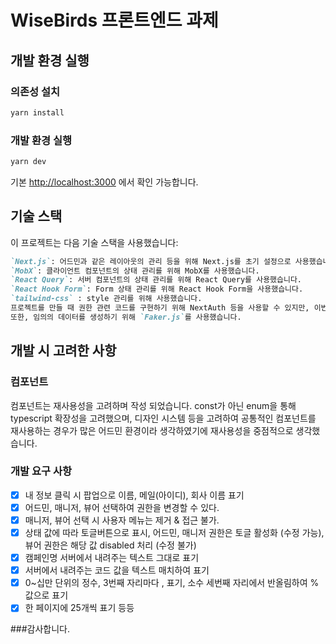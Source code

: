 # WiseBirds 프론트엔드 과제

## 개발 환경 실행

### 의존성 설치
```bash
yarn install
```
### 개발 환경 실행
```bash
yarn dev
```

기본 [http://localhost:3000](http://localhost:3000) 에서 확인 가능합니다.

## 기술 스택

이 프로젝트는 다음 기술 스택을 사용했습니다:
```markdown
`Next.js`: 어드민과 같은 레이아웃의 관리 등을 위해 Next.js를 초기 설정으로 사용했습니다.
`MobX`: 클라이언트 컴포넌트의 상태 관리를 위해 MobX를 사용했습니다.
`React Query`: 서버 컴포넌트의 상태 관리를 위해 React Query를 사용했습니다.
`React Hook Form`: Form 상태 관리를 위해 React Hook Form을 사용했습니다.
`tailwind-css` : style 관리를 위해 사용했습니다.
프로젝트를 만들 때 권한 관련 코드를 구현하기 위해 NextAuth 등을 사용할 수 있지만, 이번 과제에서는 생략했습니다.
또한, 임의의 데이터를 생성하기 위해 `Faker.js`를 사용했습니다.
```

## 개발 시 고려한 사항

### 컴포넌트
컴포넌트는 재사용성을 고려하며 작성 되었습니다.
const가 아닌 enum을 통해 typescript 확장성을 고려했으며, 디자인 시스템 등을 고려하여 공통적인 컴포넌트를 재사용하는 경우가 많은 어드민 환경이라 생각하였기에 재사용성을 중점적으로 생각했습니다.

### 개발 요구 사항 

- [X] 내 정보 클릭 시 팝업으로 이름, 메일(아이디), 회사 이름 표기
- [X] 어드민, 매니저, 뷰어 선택하여 권한을 변경할 수 있다.
- [X] 매니저, 뷰어 선택 시 사용자 메뉴는 제거 & 접근 불가.
- [X] 상태 값에 따라 토글버튼으로 표시, 어드민, 매니저 권한은 토글 활성화 (수정 가능), 뷰어 권한은 해당 값 disabled 처리 (수정 불가)
- [X] 캠페인명 서버에서 내려주는 텍스트 그대로 표기
- [X] 서버에서 내려주는 코드 값을 텍스트 매치하여 표기
- [X] 0~십만 단위의 정수, 3번째 자리마다 , 표기, 소수 세번째 자리에서 반올림하여 % 값으로 표기
- [X] 한 페이지에 25개씩 표기
등등

###감사합니다.

